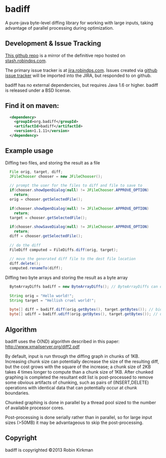 # badiff

A pure-java byte-level diffing library for working with large inputs, taking advantage of parallel processing during optimization.

## Development & Issue Tracking
[This github repo](https://github.com/org-badiff/badiff)  is a mirror of the definitive repo hosted on [stash.robindps.com](http://stash.robindps.com/projects/BDF/repos/badiff/browse).

The primary issue tracker is at [jira.robindps.com](http://jira.robindps.com/browse/BDF/?selectedTab=com.atlassian.jira.jira-projects-plugin:summary-panel).  Issues created via [github issue tracker](https://github.com/org-badiff/badiff/issues) will be imported into the JIRA, but responded to on github.

badiff has no external dependencies, but requires Java 1.6 or higher.  badiff is released under a BSD license.

## Find it on maven:

```xml
  <dependency>
    <groupId>org.badiff</groupId>
    <artifactId>badiff</artifactId>
    <version>1.1.11</version>
  </dependency>
```
## Example usage


Diffing two files, and storing the result as a file

```java
  File orig, target, diff;
  JFileChooser chooser = new JFileChooser();
  
  // prompt the user for the files to diff and file to save to
  if(chooser.showOpenDialog(null) != JFileChooser.APPROVE_OPTION)
  	return;
  orig = chooser.getSelectedFile();
  
  if(chooser.showOpenDialog(null) != JFileChooser.APPROVE_OPTION)
  	return;
  target = chooser.getSelectedFile();
  
  if(chooser.showSaveDialog(null) != JFileChooser.APPROVE_OPTION)
  	return;
  diff = chooser.getSelectedFile();
  
  // do the diff
  FileDiff computed = FileDiffs.diff(orig, target);
  
  // move the generated diff file to the dest file location
  diff.delete();
  computed.renameTo(diff);
```

Diffing two byte arrays and storing the result as a byte array

```java
  ByteArrayDiffs badiff = new ByteArrayDiffs(); // ByteArrayDiffs can optionally specify a serializer
  
  String orig = "Hello world!";
  String target = "Hellish cruel world!";
  
  byte[] diff = badiff.diff(orig.getBytes(), target.getBytes()); // bidirectional diff
  byte[] udiff = badiff.udiff(orig.getBytes(), target.getBytes()); // unidirectional diff
```
## Algorithm

badiff uses the O(ND) algorithm described in this paper: http://www.xmailserver.org/diff2.pdf‎ 

By default, input is run through the diffing graph in chunks of 1KB.  Increasing chunk size can potentially decrease the size of the resulting diff, but the cost grows with the square of the increase; a chunk size of 2KB takes 4 times longer to compute than a chunk size of 1KB.  After chunked graphing is completed the resultant edit list is post-processed to remove some obvious artifacts of chunking, such as pairs of (INSERT,DELETE) operations with identical data that can potentially occur at chunk boundaries.

Chunked graphing is done in parallel by a thread pool sized to the number of available processor cores.

Post-processing is done serially rather than in parallel, so for large input sizes (>50MB) it may be advantageous to skip the post-processing.

## Copyright

badiff is copyrighted &copy;2013 Robin Kirkman
